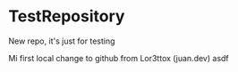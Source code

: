 # TestRepository
New repo, it's just for testing

Mi first local change to github from Lor3ttox (juan.dev) asdf